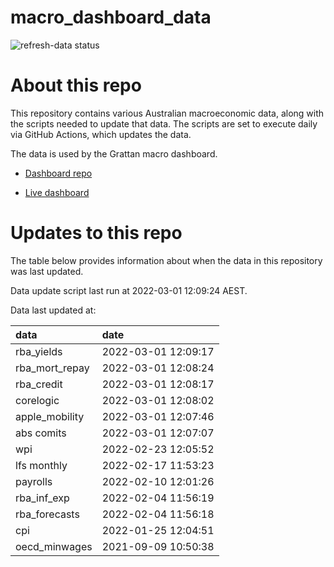 
<!-- README.md is generated from README.Rmd. Please edit that file -->

# macro\_dashboard\_data

<!-- badges: start -->

![refresh-data
status](https://github.com/grattan/macro_dashboard_data/workflows/refresh-data/badge.svg)

<!-- badges: end -->

# About this repo

This repository contains various Australian macroeconomic data, along
with the scripts needed to update that data. The scripts are set to
execute daily via GitHub Actions, which updates the data.

The data is used by the Grattan macro dashboard.

  - [Dashboard repo](https://github.com/grattan/macrodashboard)

  - [Live dashboard](https://mattcowgill.shinyapps.io/macrodashboard/)

# Updates to this repo

The table below provides information about when the data in this
repository was last updated.

Data update script last run at 2022-03-01 12:09:24 AEST.

Data last updated at:

| data             | date                |
| :--------------- | :------------------ |
| rba\_yields      | 2022-03-01 12:09:17 |
| rba\_mort\_repay | 2022-03-01 12:08:24 |
| rba\_credit      | 2022-03-01 12:08:17 |
| corelogic        | 2022-03-01 12:08:02 |
| apple\_mobility  | 2022-03-01 12:07:46 |
| abs comits       | 2022-03-01 12:07:07 |
| wpi              | 2022-02-23 12:05:52 |
| lfs monthly      | 2022-02-17 11:53:23 |
| payrolls         | 2022-02-10 12:01:26 |
| rba\_inf\_exp    | 2022-02-04 11:56:19 |
| rba\_forecasts   | 2022-02-04 11:56:18 |
| cpi              | 2022-01-25 12:04:51 |
| oecd\_minwages   | 2021-09-09 10:50:38 |

